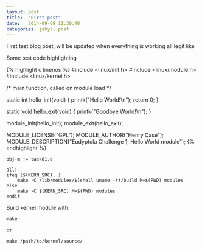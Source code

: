 ```yaml
---
layout: post
title:  "First post"
date:   2014-09-09 11:30:40
categories: jekyll post
---
```

First test blog post, will be updated when everything is working all legit like

Some test code highlighting

{% highlight c linenos %}
#include <linux/init.h>
#include <linux/module.h>
#include <linux/kernel.h>

/* main function, called on module load */

static int hello_init(void)
{
    printk("Hello World!\n");
    return 0;
}

static void hello_exit(void)
{
    printk("Goodbye World!\n");
}

module_init(hello_init);
module_exit(hello_exit);

MODULE_LICENSE("GPL");
MODULE_AUTHOR("Henry Case");
MODULE_DESCRIPTION("Eudyptula Challenge 1, Hello World module");
{% endhighlight %}

    obj-m += task01.o

    all:
    ifeq ($(KERN_SRC), )
        make -C /lib/modules/$(shell uname -r)/build M=$(PWD) modules
    else
        make -C $(KERN_SRC) M=$(PWD) modules
    endif


Build kernel module with:

    make

or

    make /path/to/kernel/source/
